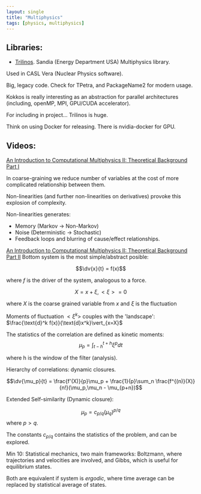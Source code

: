 ```yaml
---
layout: single
title: "Multiphysics"
tags: [physics, multiphysics]
---
```

## Libraries:
* [Trilinos](https://trilinos.org/). Sandia (Energy Department USA) Multiphysics library.

Used in CASL Vera (Nuclear Physics software).

Big, legacy code. Check for TPetra, and PackageName2 for modern usage.

Kokkos is really interesting as an abstraction for parallel architectures (including, openMP, MPI, GPU/CUDA accelerator).

For including in project... Trilinos is huge.

Think on using Docker for releasing. There is nvidia-docker for GPU.

## Videos:
[An Introduction to Computational Multiphysics II: Theoretical Background Part I](https://www.youtube.com/watch?v=wbWlOZ3KWuw)

In coarse-graining we reduce number of variables at the cost of more complicated relationship between them.

Non-linearities (and further non-linearities on derivatives) provoke this explosion of complexity.

Non-linearities generates:

* Memory (Markov -> Non-Markov)
* Noise (Deterministic -> Stochastic)
* Feedback loops and blurring of cause/effect relationships.

[An Introduction to Computational Multiphysics II: Theoretical Background Part II](https://www.youtube.com/watch?v=2SR7F-c6GBY)
Bottom system is the most simple/abstract posible:

$$\dv{x}{t} = f(x)$$

where $f$ is the driver of the system, analogous to a force.

$$ X = x +\xi, <\xi> = 0 $$

where $X$ is the coarse grained variable from $x$ and $\xi$ is the fluctuation

Moments of fluctuation $<\xi^k>$ couples with the 'landscape':
$\frac{\text{d}^k f(x)}{\text{d}x^k}\vert_{x=X}$

The statistics of the correlation are defined as kinetic moments:
$$\mu_p  = \int_{t-h}^{t+h}\xi^p dt$$

where h is the window of the filter (analysis).

Hierarchy of correlations: dynamic closures.

$$\dv{\mu_p}{t} = \frac{f'(X)}{p}\mu_p + \frac{1}{p}\sum_n \frac{f^{(n)}(X)}{n!}(\mu_p,\mu_n - \mu_{p+n})$$

Extended Self-similarity (Dynamic closure):

$$\mu_p = c_{p/q}(\mu_q)^{p/q}$$ where $p>q$.

The constants $c_{p/q}$ contains the statistics of the problem, and can be explored.

Min 10:
Statistical mechanics, two main frameworks: Boltzmann, where trajectories and velocities are involved, and Gibbs, which is useful for equilibrium states.

Both are equivalent if system is *ergodic*, where time average can be replaced by statistical average of states.
